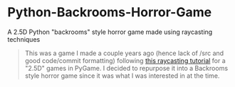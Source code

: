 # Python-Backrooms-Horror-Game
A 2.5D Python "backrooms" style horror game made using raycasting techniques 

> This was a game I made a couple years ago (hence lack of /src and good code/commit formatting) following [this raycasting tutorial](https://youtu.be/ECqUrT7IdqQ?si=lNja0eLVciibl5d7) for a "2.5D" games in PyGame. I decided to repurpose it into a Backrooms style horror game since it was what I was interested in at the time. 
